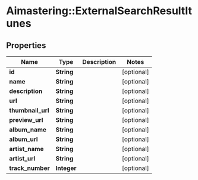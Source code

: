 # Aimastering::ExternalSearchResultItunes

## Properties
Name | Type | Description | Notes
------------ | ------------- | ------------- | -------------
**id** | **String** |  | [optional] 
**name** | **String** |  | [optional] 
**description** | **String** |  | [optional] 
**url** | **String** |  | [optional] 
**thumbnail_url** | **String** |  | [optional] 
**preview_url** | **String** |  | [optional] 
**album_name** | **String** |  | [optional] 
**album_url** | **String** |  | [optional] 
**artist_name** | **String** |  | [optional] 
**artist_url** | **String** |  | [optional] 
**track_number** | **Integer** |  | [optional] 


